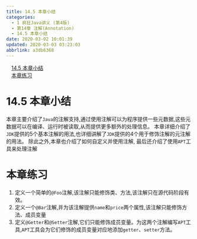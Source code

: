 ```yaml
---
title: 14.5 本章小结
categories: 
  - 1 疯狂Java讲义 (第4版)
  - 第14章 注解(Annotation)
  - 14.5 本章小结
date: 2020-03-02 10:01:39
updated: 2020-03-03 03:23:03
abbrlink: a3db6368
---
```

<div id='my_toc'><a href="/JavaReadingNotes/a3db6368/#14-5-本章小结" class="header_1">14.5 本章小结</a>&nbsp;<br><a href="/JavaReadingNotes/a3db6368/#本章练习" class="header_1">本章练习</a>&nbsp;<br></div>
<style>.header_1{margin-left: 1em;}.header_2{margin-left: 2em;}.header_3{margin-left: 3em;}.header_4{margin-left: 4em;}.header_5{margin-left: 5em;}.header_6{margin-left: 6em;}</style>
<!--more-->
<script>if (navigator.platform.search('arm')==-1){document.getElementById('my_toc').style.display = 'none';}var e,p = document.getElementsByTagName('p');while (p.length>0) {e = p[0];e.parentElement.removeChild(e);}</script>

<!--end-->
# 14.5 本章小结
本章主要介绍了`Java`的注解支持,通过使用注解可以为程序提供一些元数据,这些元数据可以在编译、运行时被读取,从而提供更多额外的处理信息。
本章详细介绍了`JDK`提供的5个基本注解的用法,也详细讲解了`JDK`提供的4个用于修饰注解的元注解的用法。
除此之外,本章也介绍了如何自定义并使用注解,
最后还介绍了使用`APT`工具来处理注解
# 本章练习
1. 定义一个简单的`@Foo`注解,该注解只能修饰类、方法,该注解只在源代码阶段有效。
2. 定义一个`@Bar`注解,并为该注解提供`name`和`price`两个属性,该注解只能修饰方法、成员变量
3. 定义`@Getter`和`@Setter`注解,它们只能修饰成员变量。为这两个注解编写`APT`工具,`APT`工具会为它们修饰的成员变量对应地添加`getter`、`setter`方法。
